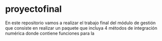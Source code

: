 # proyectofinal
En este repositorio vamos a realizar el trabajo final del módulo de gestión que consiste en realizar un paquete que incluya 4 métodos de integración numérica donde contiene funciones para la 
